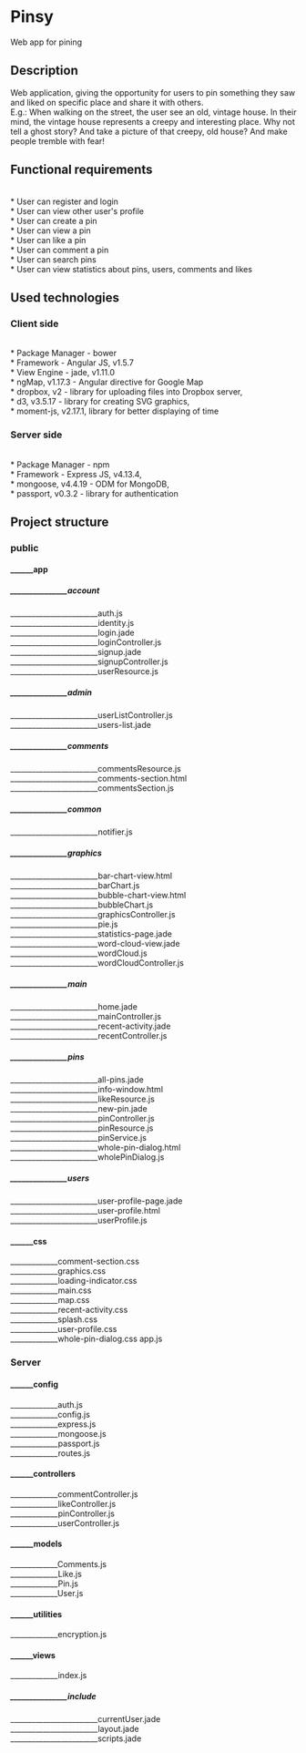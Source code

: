 # Pinsy
Web app for pining
<br />

## Description
Web application, giving the opportunity for users to pin something they saw and liked on specific place and share it with others.
<br />
E.g.: When walking on the street, the user see an old, vintage house. In their mind, the vintage house represents a creepy
and interesting place. Why not tell a ghost story? And take a picture of that creepy, old house? And make people tremble with fear!

## Functional requirements
<br />
* User can register and login
<br />
* User can view other user's profile
<br />
* User can create a pin
<br />
* User can view a pin
<br />
* User can like a pin
<br />
* User can comment a pin
<br />
* User can search pins
<br />
* User can view statistics about pins, users, comments and likes

## Used technologies

### Client side
<br />
* Package Manager - bower
<br />
* Framework - Angular JS, v1.5.7
<br />
* View Engine - jade, v1.11.0
<br />
* ngMap, v1.17.3 - Angular directive for Google Map
<br />
* dropbox, v2 - library for uploading files into Dropbox server,
<br />
* d3, v3.5.17 - library for creating SVG graphics,
<br />
* moment-js, v2.17.1, library for better displaying of time

### Server side
<br />
* Package Manager - npm
<br />
* Framework - Express JS, v4.13.4,
<br />
* mongoose, v4.4.19 - ODM for MongoDB,
<br />
* passport, v0.3.2 - library for authentication
<br />

## Project structure

### public
#### ______app
##### _______________account
________________________auth.js
<br />
________________________identity.js
<br />
________________________login.jade
<br />
________________________loginController.js
<br />
________________________signup.jade
<br />
________________________signupController.js
<br />
________________________userResource.js
##### _______________admin
________________________userListController.js
<br />
________________________users-list.jade
#####  _______________comments
________________________commentsResource.js
<br />
________________________comments-section.html
<br />
________________________commentsSection.js

#####  _______________common
________________________notifier.js
#####  _______________graphics
________________________bar-chart-view.html
<br />
________________________barChart.js
<br />
________________________bubble-chart-view.html
<br />
________________________bubbleChart.js
<br />
________________________graphicsController.js
<br />
________________________pie.js
<br />
________________________statistics-page.jade
<br />
________________________word-cloud-view.jade
<br />
________________________wordCloud.js
<br />
________________________wordCloudController.js
#####  _______________main
________________________home.jade
<br />
________________________mainController.js
<br />
________________________recent-activity.jade
<br />
________________________recentController.js
#####  _______________pins
________________________all-pins.jade
<br />
________________________info-window.html
<br />
________________________likeResource.js
<br />
________________________new-pin.jade
<br />
________________________pinController.js
<br />
________________________pinResource.js
<br />
________________________pinService.js
<br />
________________________whole-pin-dialog.html
<br />
________________________wholePinDialog.js
#####  _______________users
________________________user-profile-page.jade
<br />
________________________user-profile.html
<br />
________________________userProfile.js

#### ______css
_____________comment-section.css
<br />
_____________graphics.css
<br />
_____________loading-indicator.css
<br />
_____________main.css
<br />
_____________map.css
<br />
_____________recent-activity.css
<br />
_____________splash.css
<br />
_____________user-profile.css
<br />
_____________whole-pin-dialog.css
app.js
### Server
#### ______config
_____________auth.js
<br />
_____________config.js
<br />
_____________express.js
<br />
_____________mongoose.js
<br />
_____________passport.js
<br />
_____________routes.js
#### ______controllers
_____________commentController.js
<br />
_____________likeController.js
<br />
_____________pinController.js
<br />
_____________userController.js
#### ______models
_____________Comments.js
<br />
_____________Like.js
<br />
_____________Pin.js
<br />
_____________User.js
#### ______utilities
_____________encryption.js
#### ______views
_____________index.js
#####  _______________include
________________________currentUser.jade
<br />
________________________layout.jade
<br />
________________________scripts.jade

